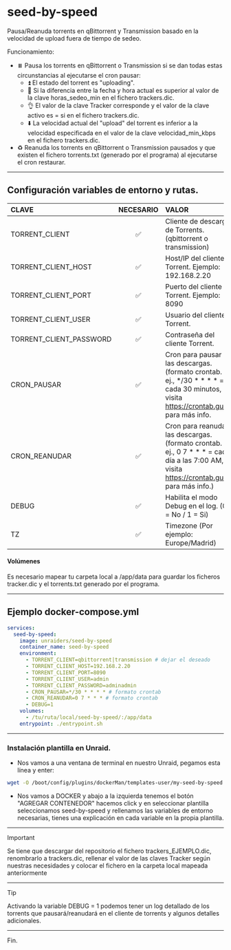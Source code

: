# seed-by-speed

Pausa/Reanuda torrents en qBittorrent y Transmission basado en la velocidad de upload fuera de tiempo de sedeo.

Funcionamiento:

- :pause_button: Pausa los torrents en qBittorrent o Transmission si se dan todas estas circunstancias al ejecutarse el cron pausar:
	- :arrow_double_up: El estado del torrent es "uploading".
	- :date: Si la diferencia entre la fecha y hora actual es superior al valor de la clave horas_sedeo_min en el fichero trackers.dic.
	- :ok_hand: El valor de la clave Tracker corresponde y el valor de la clave activo es = si en el fichero trackers.dic.
	- :arrow_down: La velocidad actual del "upload" del torrent es inferior a la velocidad especificada en el valor de la clave velocidad_min_kbps en el fichero trackers.dic.
- :recycle: Reanuda los torrents en qBittorrent o Transmission pausados y que existen el fichero torrents.txt (generado por el programa) al ejecutarse el cron restaurar.

---
## Configuración variables de entorno y rutas.

| CLAVE                   | NECESARIO | VALOR                                                                                                                                     |
| :---------------------- | :-------: | :---------------------------------------------------------------------------------------------------------------------------------------- |
| TORRENT_CLIENT          |     ✅    | Cliente de descarga de Torrents. (qbittorrent o transmission)                                                                             |
| TORRENT_CLIENT_HOST     |     ✅    | Host/IP del cliente Torrent. Ejemplo: 192.168.2.20                                                                                        |
| TORRENT_CLIENT_PORT     |     ✅    | Puerto del cliente Torrent. Ejemplo: 8090                                                                                                 |
| TORRENT_CLIENT_USER     |     ✅    | Usuario del cliente Torrent.                                                                                                              |
| TORRENT_CLIENT_PASSWORD |     ✅    | Contraseña del cliente Torrent.                                                                                                           |
| CRON_PAUSAR             |     ✅    | Cron para pausar las descargas. (formato crontab. ej., */30 * * * * = cada 30 minutos, visita https://crontab.guru/ para más info.        |
| CRON_REANUDAR           |     ✅    | Cron para reanudar las descargas. (formato crontab. ej., 0 7 * * * = cada día a las 7:00 AM, visita https://crontab.guru/ para más info.) |
| DEBUG                   |     ✅    | Habilita el modo Debug en el log. (0 = No / 1 = Si)                                                                                       |
| TZ                      |     ✅    | Timezone (Por ejemplo: Europe/Madrid)                                                                                                     |

#### Volúmenes
Es necesario mapear tu carpeta local a /app/data para guardar los ficheros tracker.dic y el torrents.txt generado por el programa.

---

## Ejemplo docker-compose.yml
```yaml
services:
  seed-by-speed:
    image: unraiders/seed-by-speed
    container_name: seed-by-speed
    environment:
      - TORRENT_CLIENT=qbittorrent|transmission # dejar el deseado
      - TORRENT_CLIENT_HOST=192.168.2.20
      - TORRENT_CLIENT_PORT=8090
      - TORRENT_CLIENT_USER=admin
      - TORRENT_CLIENT_PASSWORD=adminadmin
      - CRON_PAUSAR=*/30 * * * * # formato crontab
      - CRON_REANUDAR=0 7 * * * # formato crontab
      - DEBUG=1
    volumes:
      - /tu/ruta/local/seed-by-speed/:/app/data
    entrypoint: ./entrypoint.sh
```

---
### Instalación plantilla en Unraid.

- Nos vamos a una ventana de terminal en nuestro Unraid, pegamos esta línea y enter:
```sh
wget -O /boot/config/plugins/dockerMan/templates-user/my-seed-by-speed.xml https://raw.githubusercontent.com/unraiders/seed-by-speed/refs/heads/main/my-seed-by-speed.xml
```
- Nos vamos a DOCKER y abajo a la izquierda tenemos el botón "AGREGAR CONTENEDOR" hacemos click y en seleccionar plantilla seleccionamos seed-by-speed y rellenamos las variables de entorno necesarias, tienes una explicación en cada variable en la propia plantilla.

---

  > [!IMPORTANT]
  > Se tiene que descargar del repositorio el fichero trackers_EJEMPLO.dic, renombrarlo a trackers.dic, rellenar el valor de las claves Tracker según nuestras necesidades y colocar el fichero en la carpeta local mapeada anteriormente

---

  > [!TIP]
  > Activando la variable DEBUG = 1 podemos tener un log detallado de los torrents que pausará/reanudará en el cliente de torrents y algunos detalles adicionales.

---

Fin.
